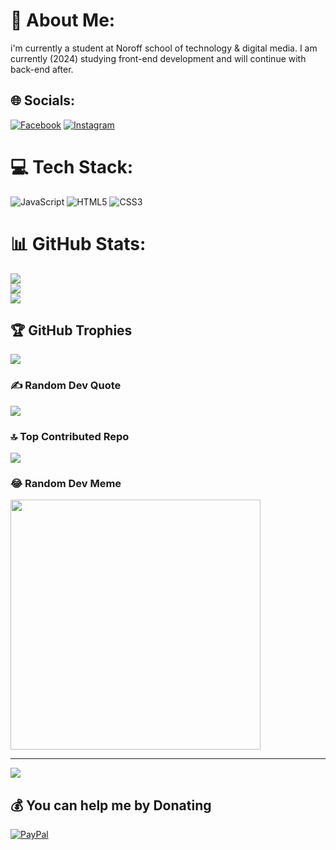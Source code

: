 # 💫 About Me:
i'm currently a student at Noroff school of technology & digital media. I am currently (2024) studying front-end development and will continue with back-end after.


## 🌐 Socials:
[![Facebook](https://img.shields.io/badge/Facebook-%231877F2.svg?logo=Facebook&logoColor=white)](https://facebook.com/chris.berg.1029/) [![Instagram](https://img.shields.io/badge/Instagram-%23E4405F.svg?logo=Instagram&logoColor=white)](https://instagram.com/chrisBerg03) 

# 💻 Tech Stack:
![JavaScript](https://img.shields.io/badge/javascript-%23323330.svg?style=for-the-badge&logo=javascript&logoColor=%23F7DF1E) ![HTML5](https://img.shields.io/badge/html5-%23E34F26.svg?style=for-the-badge&logo=html5&logoColor=white) ![CSS3](https://img.shields.io/badge/css3-%231572B6.svg?style=for-the-badge&logo=css3&logoColor=white)
# 📊 GitHub Stats:
![](https://github-readme-stats.vercel.app/api?username=ChrisBerg03&theme=dark&hide_border=false&include_all_commits=false&count_private=false)<br/>
![](https://github-readme-streak-stats.herokuapp.com/?user=ChrisBerg03&theme=dark&hide_border=false)<br/>
![](https://github-readme-stats.vercel.app/api/top-langs/?username=ChrisBerg03&theme=dark&hide_border=false&include_all_commits=false&count_private=false&layout=compact)

## 🏆 GitHub Trophies
![](https://github-profile-trophy.vercel.app/?username=ChrisBerg03&theme=radical&no-frame=false&no-bg=false&margin-w=4)

### ✍️ Random Dev Quote
![](https://quotes-github-readme.vercel.app/api?type=horizontal&theme=dark)

### 🔝 Top Contributed Repo
![](https://github-contributor-stats.vercel.app/api?username=ChrisBerg03&limit=5&theme=dracula&combine_all_yearly_contributions=true)

### 😂 Random Dev Meme
<img src='https://randommeme-five.vercel.app/' style="height: 400px;"/>

---
[![](https://visitcount.itsvg.in/api?id=ChrisBerg03&icon=0&color=5)](https://visitcount.itsvg.in)

  ## 💰 You can help me by Donating
  [![PayPal](https://img.shields.io/badge/PayPal-00457C?style=for-the-badge&logo=paypal&logoColor=white)](https://paypal.me/paypal.me/ChrisRobertBerg) 

  
<!-- Proudly created with GPRM ( https://gprm.itsvg.in ) -->
